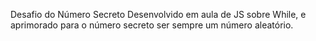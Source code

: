 Desafio do Número Secreto
Desenvolvido em aula de JS sobre While, e aprimorado para o número secreto ser sempre um número aleatório.

